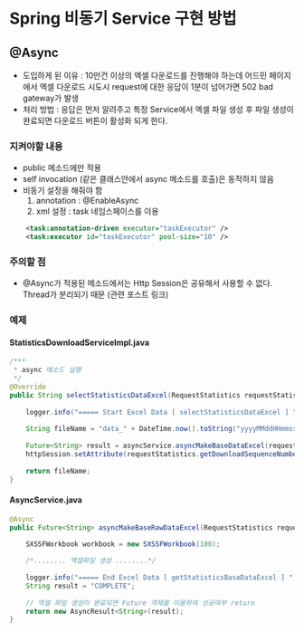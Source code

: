 # Spring 비동기 Service 구현 방법

## @Async

- 도입하게 된 이유 : 10만건 이상의 엑셀 다운로드를 진행해야 하는데 
어드민 페이지에서 엑셀 다운로드 시도시 request에 대한 응답이 1분이 넘어가면 502 bad gateway가 발생
- 처리 방법 : 응답은 먼저 알려주고 특정 Service에서 엑셀 파일 생성 후 파일 생성이 완료되면 다운로드 버튼이 활성화 되게 한다. 

### 지켜야할 내용
- public 메소드에만 적용
- self invocation (같은 클래스안에서 async 메소드를 호출)은 동작하지 않음
- 비동기 설정을 해줘야 함 
  1. annotation : @EnableAsync
  2. xml 설정 : task 네임스페이스를 이용
```xml
	<task:annotation-driven executor="taskExecutor" />		 
	<task:executor id="taskExecutor" pool-size="10" />
```

### 주의할 점

- @Async가 적용된 메소드에서는 Http Session은 공유해서 사용할 수 없다. Thread가 분리되기 때문 (관련 포스트 링크)


### 예제

#### StatisticsDownloadServiceImpl.java
```java
/***
 * async 메소드 실행
 */
@Override
public String selectStatisticsDataExcel(RequestStatistics requestStatistics, Pageable pageable, HttpServletResponse response) {
		
	logger.info("===== Start Excel Data [ selectStatisticsDataExcel ] ");
		
	String fileName = "data_" + DateTime.now().toString("yyyyMMddHHmmssSSS") + ".xlsx";
		
	Future<String> result = asyncService.asyncMakeBaseDataExcel(requestStatistics, pageable, fileName);
	httpSession.setAttribute(requestStatistics.getDownloadSequenceNumber(), result);
		
	return fileName;		
}
```
#### AsyncService.java
```java
@Async
public Future<String> asyncMakeBaseRawDataExcel(RequestStatistics requestStatistics, Pageable pageable, String fileName) {
		
	SXSSFWorkbook workbook = new SXSSFWorkbook(100);

    /*........ 엑셀파일 생성 ........*/
		
	logger.info("===== End Excel Data [ getStatisticsBaseDataExcel ] ");
	String result = "COMPLETE";
		
    // 엑셀 파일 생성이 완료되면 Future 객체를 이용하여 성공여부 return
    return new AsyncResult<String>(result);	
}
```    